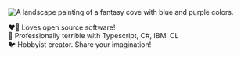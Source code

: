 <img src=https://user-images.githubusercontent.com/5181964/188298335-32ed0c7e-cf28-479c-beff-8155aaf5068f.png alt="A landscape painting of a fantasy cove with blue and purple colors.">

❤️‍🔥 Loves open source software!<br>
🐢 Professionally terrible with Typescript, C#, IBMi CL<br>
🐦 Hobbyist creator. Share your imagination!<br>
